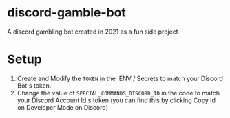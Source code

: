 # discord-gamble-bot
A discord gambling bot created in 2021 as a fun side project

# Setup
1. Create and Modify the `TOKEN` in the .ENV / Secrets to match your Discord Bot's token.
2. Change the value of `SPECIAL_COMMANDS_DISCORD_ID` in the code to match your Discord Account Id's token (you can find this by clicking Copy Id on Developer Mode on Discord)
